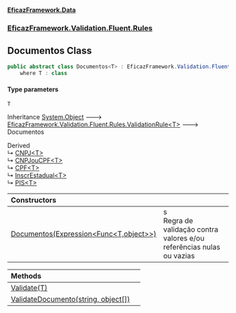 #### [EficazFramework.Data](EficazFrameworkData.md 'EficazFramework Data')
### [EficazFramework.Validation.Fluent.Rules](EficazFrameworkData.md#EficazFramework.Validation.Fluent.Rules 'EficazFramework.Validation.Fluent.Rules')

## Documentos<T> Class

```csharp
public abstract class Documentos<T> : EficazFramework.Validation.Fluent.Rules.ValidationRule<T>
    where T : class
```
#### Type parameters

<a name='EficazFramework.Validation.Fluent.Rules.Documentos_T_.T'></a>

`T`

Inheritance [System.Object](https://docs.microsoft.com/en-us/dotnet/api/System.Object 'System.Object') &#129106; [EficazFramework.Validation.Fluent.Rules.ValidationRule&lt;](EficazFramework.Validation.Fluent.Rules/ValidationRule_T_.md 'EficazFramework.Validation.Fluent.Rules.ValidationRule<T>')[T](EficazFramework.Validation.Fluent.Rules/Documentos_T_.md#EficazFramework.Validation.Fluent.Rules.Documentos_T_.T 'EficazFramework.Validation.Fluent.Rules.Documentos<T>.T')[&gt;](EficazFramework.Validation.Fluent.Rules/ValidationRule_T_.md 'EficazFramework.Validation.Fluent.Rules.ValidationRule<T>') &#129106; Documentos<T>

Derived  
&#8627; [CNPJ&lt;T&gt;](EficazFramework.Validation.Fluent.Rules/CNPJ_T_.md 'EficazFramework.Validation.Fluent.Rules.CNPJ<T>')  
&#8627; [CNPJouCPF&lt;T&gt;](EficazFramework.Validation.Fluent.Rules/CNPJouCPF_T_.md 'EficazFramework.Validation.Fluent.Rules.CNPJouCPF<T>')  
&#8627; [CPF&lt;T&gt;](EficazFramework.Validation.Fluent.Rules/CPF_T_.md 'EficazFramework.Validation.Fluent.Rules.CPF<T>')  
&#8627; [InscrEstadual&lt;T&gt;](EficazFramework.Validation.Fluent.Rules/InscrEstadual_T_.md 'EficazFramework.Validation.Fluent.Rules.InscrEstadual<T>')  
&#8627; [PIS&lt;T&gt;](EficazFramework.Validation.Fluent.Rules/PIS_T_.md 'EficazFramework.Validation.Fluent.Rules.PIS<T>')

| Constructors | |
| :--- | :--- |
| [Documentos(Expression&lt;Func&lt;T,object&gt;&gt;)](EficazFramework.Validation.Fluent.Rules/Documentos_T_/Documentos(Expression_Func_T,object__).md 'EficazFramework.Validation.Fluent.Rules.Documentos<T>.Documentos(System.Linq.Expressions.Expression<System.Func<T,object>>)') | s<br/>            Regra de validação contra valores e/ou referências nulas ou vazias |

| Methods | |
| :--- | :--- |
| [Validate(T)](EficazFramework.Validation.Fluent.Rules/Documentos_T_/Validate(T).md 'EficazFramework.Validation.Fluent.Rules.Documentos<T>.Validate(T)') | |
| [ValidateDocumento(string, object[])](EficazFramework.Validation.Fluent.Rules/Documentos_T_/ValidateDocumento(string,object[]).md 'EficazFramework.Validation.Fluent.Rules.Documentos<T>.ValidateDocumento(string, object[])') | |
